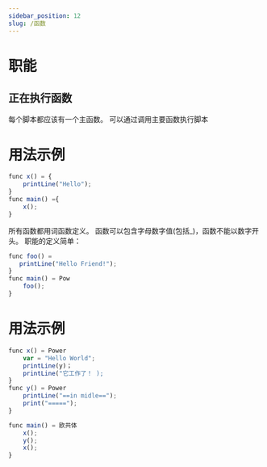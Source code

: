 ```yaml
---
sidebar_position: 12
slug: /函数
---
```


# 职能

## 正在执行函数
每个脚本都应该有一个主函数。 可以通过调用主要函数执行脚本

# 用法示例

```jsx
func x() = { 
    printLine("Hello"); 
}
func main() ={
    x();
}
```

所有函数都用词函数定义。 函数可以包含字母数字值(包括_)，函数不能以数字开头。 职能的定义简单：

```jsx
func foo() =
   printLine("Hello Friend!");
}
func main() = Pow
    foo();
}
```

# 用法示例

```jsx
func x() = Power
    var = "Hello World";
    printLine(y)；
    printLine("它工作了！ );
}
func y() = Power
    printLine("==in midle==");
    print("=====");
}

func main() = 欧共体
    x();
    y();
    x();
}
```